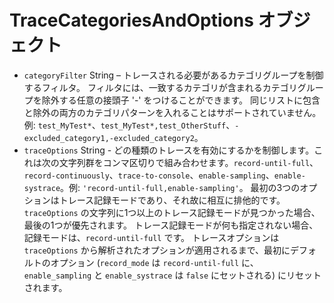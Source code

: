 # TraceCategoriesAndOptions オブジェクト

* `categoryFilter` String – トレースされる必要があるカテゴリグループを制御するフィルタ。 フィルタには、一致するカテゴリが含まれるカテゴリグループを除外する任意の接頭子 '-' をつけることができます。 同じリストに包含と除外の両方のカテゴリパターンを入れることはサポートされていません。 例: `test_MyTest*`、`test_MyTest*,test_OtherStuff`、`-excluded_category1,-excluded_category2`。
* `traceOptions` String - どの種類のトレースを有効にするかを制御します。これは次の文字列群をコンマ区切りで組み合わせます。`record-until-full`、`record-continuously`、`trace-to-console`、`enable-sampling`、`enable-systrace`。例: `'record-until-full,enable-sampling'`。 最初の3つのオプションはトレース記録モードであり、それ故に相互に排他的です。 `traceOptions` の文字列に1つ以上のトレース記録モードが見つかった場合、最後の1つが優先されます。 トレース記録モードが何も指定されない場合、記録モードは、`record-until-full` です。 トレースオプションは `traceOptions` から解析されたオプションが適用されるまで、最初にデフォルトのオプション (`record_mode` は `record-until-full` に、`enable_sampling` と `enable_systrace` は `false` にセットされる) にリセットされます。
